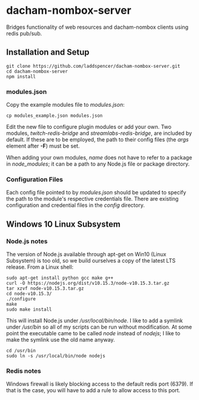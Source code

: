 # dacham-nombox-server
Bridges functionality of web resources and dacham-nombox clients using redis pub/sub.

## Installation and Setup
```
git clone https://github.com/laddspencer/dacham-nombox-server.git
cd dacham-nombox-server
npm install
```

### modules.json
Copy the example modules file to *modules.json*:
```
cp modules_example.json modules.json
```
Edit the new file to configure plugin modules or add your own. Two modules,
*twitch-redis-bridge* and *streamlabs-redis-bridge*, are included by default.
If these are to be employed, the path to their config files (the *args* element
after **-F**) must be set.

When adding your own modules, *name* does not have to refer to a package in
*node_modules*; it can be a path to any Node.js file or package directory.

### Configuration Files
Each config file pointed to by *modules.json* should be updated to specify
the path to the module's respective credentials file. There are existing
configuration and credential files in the *config* directory.


## Windows 10 Linux Subsystem

### Node.js notes
The version of Node.js available through apt-get on Win10 (Linux Subsystem)
is too old, so we build ourselves a copy of the latest LTS release.
From a Linux shell:
```
sudo apt-get install python gcc make g++
curl -O https://nodejs.org/dist/v10.15.3/node-v10.15.3.tar.gz
tar xzvf node-v10.15.3.tar.gz
cd node-v10.15.3/
./configure
make
sudo make install
```

This will install Node.js under */usr/local/bin/node*. I like to add a symlink
under */usr/bin* so all of my scripts can be run without modification. At some
point the executable came to be called *node* instead of *nodejs*; I like to make
the symlink use the old name anyway.
```
cd /usr/bin
sudo ln -s /usr/local/bin/node nodejs
```

### Redis notes
Windows firewall is likely blocking access to the default redis port (6379).
If that is the case, you will have to add a rule to allow access to this port.
